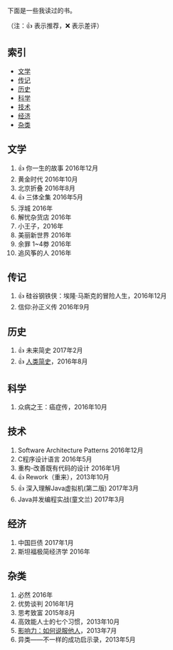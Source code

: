 下面是一些我读过的书。

（注：:+1: 表示推荐，:x: 表示差评）

## 索引

- [文学](#文学)
- [传记](#传记)
- [历史](#历史)
- [科学](#科学)
- [技术](#技术)
- [经济](#经济)
- [杂类](#杂类)

## 文学
1. :+1: 你一生的故事 2016年12月
2. 黄金时代 2016年10月
3. 北京折叠 2016年8月
4. :+1: 三体全集 2016年5月
5. 浮城 2016年
6. 解忧杂货店 2016年
7. 小王子，2016年
8. 美丽新世界 2016年
9. 余罪 1~4劵 2016年
10. 追风筝的人 2016年

## 传记
1. :+1: 硅谷钢铁侠：埃隆·马斯克的冒险人生，2016年12月
2. 信仰:孙正义传 2016年9月

## 历史
1. :+1: 未来简史 2017年2月
2. :+1: [人类简史](http://www.ruanyifeng.com/blog/2016/08/useless-people.html)，2016年8月

## 科学
1. 众病之王：癌症传，2016年10月

## 技术
1. Software Architecture Patterns 2016年12月 
2. C程序设计语言 2016年5月
3. 重构-改善既有代码的设计 2016年1月
4. :+1: Rework（重来），2013年10月
5. :+1: 深入理解Java虚拟机(第二版) 2017年3月
6. Java并发编程实战(童文兰) 2017年3月

## 经济
1. 中国巨债 2017年1月
2. 斯坦福极简经济学 2016年

## 杂类
1. 必然 2016年
2. 优势谈判 2016年1月
3. 思考致富 2015年8月
4. 高效能人士的七个习惯，2013年10月
5. [影响力：如何说服他人](http://www.ruanyifeng.com/blog/2013/08/influence_the_psychology_of_persuasion.html)，2013年7月
6. 异类——不一样的成功启示录，2013年5月


